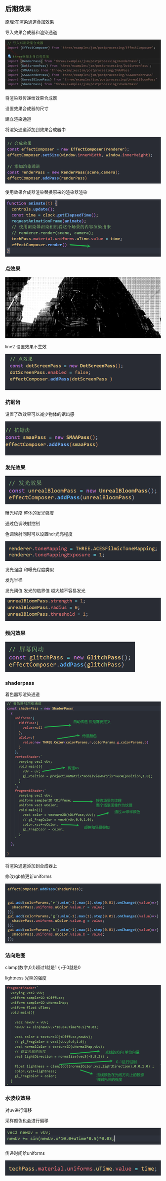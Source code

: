 

## 后期效果

原理:在渲染通道叠加效果

导入效果合成器和渲染通道

![image-20240411214021698](img/image-20240411214021698.png)

将渲染器传递给效果合成器

设置效果合成器的尺寸

建立渲染通道

将渲染通道添加到效果合成器中

![image-20240412094030500](img/image-20240412094030500.png)

使用效果合成器渲染替换原来的渲染器渲染

![image-20240412094703753](img/image-20240412094703753.png)

### 点效果

![image-20240412094908327](img/image-20240412094908327.png)

line2 设置效果不生效

![image-20240412094913071](img/image-20240412094913071.png)

### 抗锯齿

设置了改效果可以减少物体的锯齿感

![image-20240412095421960](img/image-20240412095421960.png)

### 发光效果

![image-20240412100225489](img/image-20240412100225489.png)

曝光程度 整体的发光强度

通过色调映射控制

色调映射同时可以设置hdr光亮程度

![image-20240412100507952](img/image-20240412100507952.png)

发光强度 和曝光程度类似

发光半径

发光阈值 发光的临界值 越大越不容易发光

![image-20240412095906788](img/image-20240412095906788.png)

### 频闪效果

![image-20240412101418073](img/image-20240412101418073.png)

### shaderpass

着色器写渲染通道

![image-20240412102915274](img/image-20240412102915274.png)

将渲染通道添加到合成器上

修改rgb值更新uniforms

![image-20240412103004532](img/image-20240412103004532.png)

### 法向贴图

clamp(数字,0,1)超过1就是1 小于0就是0

lightness 光照的强度

![image-20240412112815374](img/image-20240412112815374.png)

### 水波纹效果

对uv进行偏移

采样颜色也会进行偏移

![image-20240412113606998](img/image-20240412113606998.png)

传递时间给uniforms

![image-20240412113737012](img/image-20240412113737012.png)